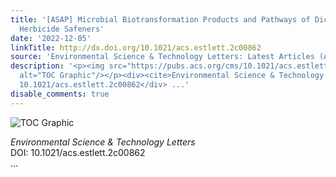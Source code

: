 ```yaml
---
title: '[ASAP] Microbial Biotransformation Products and Pathways of Dichloroacetamide
  Herbicide Safeners'
date: '2022-12-05'
linkTitle: http://dx.doi.org/10.1021/acs.estlett.2c00862
source: 'Environmental Science & Technology Letters: Latest Articles (ACS Publications)'
description: '<p><img src="https://pubs.acs.org/cms/10.1021/acs.estlett.2c00862/asset/images/medium/ez2c00862_0004.gif"
  alt="TOC Graphic"/></p><div><cite>Environmental Science & Technology Letters</cite></div><div>DOI:
  10.1021/acs.estlett.2c00862</div> ...'
disable_comments: true
---
```

<p><img src="https://pubs.acs.org/cms/10.1021/acs.estlett.2c00862/asset/images/medium/ez2c00862_0004.gif" alt="TOC Graphic"/></p><div><cite>Environmental Science & Technology Letters</cite></div><div>DOI: 10.1021/acs.estlett.2c00862</div> ...